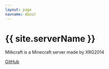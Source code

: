 ```yaml
---
layout: page
navname: About
---
```


# {{ site.serverName }}

Milkcraft is a Minecraft server made by XRG2014

[GitHub](https://github.com/XRG2014/milkcraft-mcje)
